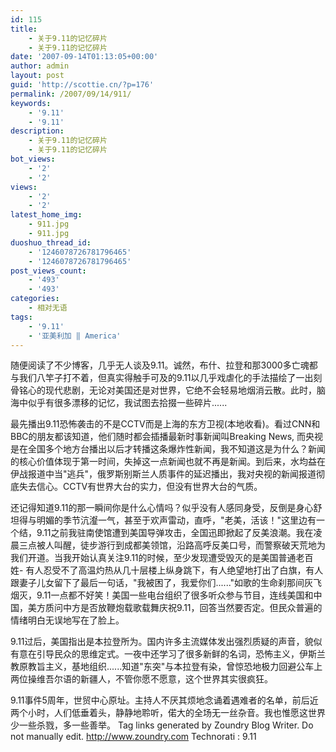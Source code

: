 ```yaml
---
id: 115
title:
    - 关于9.11的记忆碎片
    - 关于9.11的记忆碎片
date: '2007-09-14T01:13:05+00:00'
author: admin
layout: post
guid: 'http://scottie.cn/?p=176'
permalink: /2007/09/14/911/
keywords:
    - '9.11'
    - '9.11'
description:
    - 关于9.11的记忆碎片
    - 关于9.11的记忆碎片
bot_views:
    - '2'
    - '2'
views:
    - '2'
    - '2'
latest_home_img:
    - 911.jpg
    - 911.jpg
duoshuo_thread_id:
    - '1246078726781796465'
    - '1246078726781796465'
post_views_count:
    - '493'
    - '493'
categories:
    - 相对无语
tags:
    - '9.11'
    - '亚美利加 ‖ America'
---
```


随便阅读了不少博客，几乎无人谈及9.11。诚然，布什、拉登和那3000多亡魂都与我们八竿子打不着，但真实得触手可及的9.11以几乎戏虐化的手法描绘了一出刻骨铭心的现代悲剧，无论对美国还是对世界，它绝不会轻易地烟消云散。此时，脑海中似乎有很多漂移的记忆，我试图去拾掇一些碎片......

最先播出9.11恐怖袭击的不是CCTV而是上海的东方卫视(本地收看)。看过CNN和BBC的朋友都该知道，他们随时都会插播最新时事新闻叫Breaking News, 而央视是在全国多个地方台播出以后才转播这条爆炸性新闻，我不知道这是为什么？新闻的核心价值体现于第一时间，失掉这一点新闻也就不再是新闻。到后来，水均益在伊战报道中当"逃兵"，俄罗斯别斯兰人质事件的延迟播出，我对央视的新闻报道彻底失去信心。CCTV有世界大台的实力，但没有世界大台的气质。

还记得知道9.11的那一瞬间你是什么心情吗？似乎没有人感同身受，反倒是身心舒坦得与明媚的季节沆瀣一气，甚至于欢声雷动，直呼，"老美，活该！"这里边有一个结，9.11之前我驻南使馆遭到美国导弹攻击，全国迅即掀起了反美浪潮。我在凌晨三点被人叫醒，徒步游行到成都美领馆，沿路高呼反美口号，而警察破天荒地为我们开道。当我开始认真关注9.11的时候，至少发现遭受毁灭的是美国普通老百姓- 有人忍受不了高温灼热从几十层楼上纵身跳下，有人绝望地打出了白旗，有人跟妻子儿女留下了最后一句话，"我被困了，我爱你们......"如歌的生命刹那间灰飞烟灭，9.11一点都不好笑！美国一些电台组织了很多听众参与节目，连线美国和中国，美方质问中方是否放鞭炮载歌载舞庆祝9.11，回答当然要否定。但民众普遍的情绪明白无误地写在了脸上。

9.11过后，美国指出是本拉登所为。国内许多主流媒体发出强烈质疑的声音，貌似有意在引导民众的思维定式。一夜中还学习了很多新鲜的名词，恐怖主义，伊斯兰教原教旨主义，基地组织......知道"东突"与本拉登有染，曾惊恐地极力回避公车上两位操维吾尔语的新疆人，不管你愿不愿意，这个世界其实很疯狂。

9.11事件5周年，世贸中心原址。主持人不厌其烦地念诵着遇难者的名单，前后近两个小时，人们低垂着头，静静地聆听，偌大的全场无一丝杂音。我也惟愿这世界少一些杀戮，多一些善举。
 Tag links generated by Zoundry Blog Writer. Do not manually edit. http://www.zoundry.com 
Technorati : 9.11